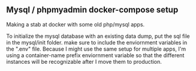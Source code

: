 ## Mysql / phpmyadmin docker-compose setup

Making a stab at docker with some old php/mysql apps.

To initialize the mysql database with an existing data dump, put the sql file in the mysql/init folder.
make sure to include the enviornment variables in the ".env" file.  Because I might use the same setup for
multiple apps, I'm using a container-name prefix enviornment variable so that the different instances will be 
recognizable after I move them to production.